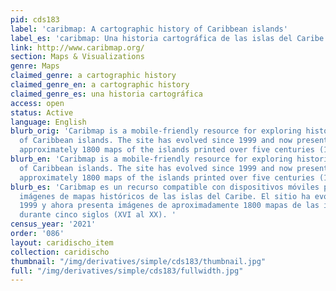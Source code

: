 ```yaml
---
pid: cds183
label: 'caribmap: A cartographic history of Caribbean islands'
label_es: 'caribmap: Una historia cartográfica de las islas del Caribe'
link: http://www.caribmap.org/
section: Maps & Visualizations
genre: Maps
claimed_genre: a cartographic history
claimed_genre_en: a cartographic history
claimed_genre_es: una historia cartográfica
access: open
status: Active
language: English
blurb_orig: 'Caribmap is a mobile-friendly resource for exploring historical map images
  of Caribbean islands. The site has evolved since 1999 and now presents images of
  approximately 1800 maps of the islands printed over five centuries (16th–20th). '
blurb_en: 'Caribmap is a mobile-friendly resource for exploring historical map images
  of Caribbean islands. The site has evolved since 1999 and now presents images of
  approximately 1800 maps of the islands printed over five centuries (16th–20th). '
blurb_es: 'Caribmap es un recurso compatible con dispositivos móviles para explorar
  imágenes de mapas históricos de las islas del Caribe. El sitio ha evolucionado desde
  1999 y ahora presenta imágenes de aproximadamente 1800 mapas de las islas impresos
  durante cinco siglos (XVI al XX). '
census_year: '2021'
order: '086'
layout: caridischo_item
collection: caridischo
thumbnail: "/img/derivatives/simple/cds183/thumbnail.jpg"
full: "/img/derivatives/simple/cds183/fullwidth.jpg"
---
```

